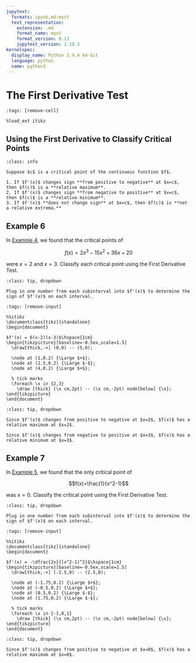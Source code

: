 ```yaml
---
jupytext:
  formats: ipynb,md:myst
  text_representation:
    extension: .md
    format_name: myst
    format_version: 0.13
    jupytext_version: 1.10.3
kernelspec:
  display_name: Python 3.9.4 64-bit
  language: python
  name: python3
---
```

# The First Derivative Test

```{code-cell}
:tags: [remove-cell]

%load_ext itikz
```

## Using the First Derivative to Classify Critical Points


```{admonition} The First Derivative Test
:class: info

Suppose $c$ is a critical point of the continuous function $f$.

1. If $f'(x)$ changes sign **from positive to negative** at $x=c$, then $f(c)$ is a **relative maximum**.
2. If $f'(x)$ changes sign **from negative to positive** at $x=c$, then $f(c)$ is a **relative minimum**. 
3. If $f'(x)$ **does not change sign** at $x=c$, then $f(c)$ is **not a relative extrema.** 
```

## Example 6

In [Example 4](optimization_critical_points_example_4), we found that the critical points of 

$$f(x)=2x^3-15x^2+36x+20$$ 

were $x=2$ and $x=3$. Classify each critical point using the First Derivative Test. 

```{admonition} Step 1: Break up the domain of $f'(x)$ at each critical point.
:class: tip, dropdown

Plug in one number from each subinterval into $f'(x)$ to determine the sign of $f'(x)$ on each interval.
```

```{code-cell}
:tags: [remove-input]

%%itikz
\documentclass[tikz]{standalone}
\begin{document}

$f'(x) = 6(x-2)(x-3)$\hspace{1cm}
\begin{tikzpicture}[baseline=-0.5ex,scale=1.5]
  \draw[thick,->] (0,0) -- (5,0);

  \node at (1,0.2) {\Large $+$};
  \node at (2.5,0.2) {\Large $-$};
  \node at (4,0.2) {\Large $+$};

  % tick marks
  \foreach \x in {2,3} 
    \draw [thick] (\x cm,2pt) -- (\x cm,-2pt) node[below] {\x};
\end{tikzpicture}
\end{document} 
```

```{admonition} Step 2: Classify each critical point.
:class: tip, dropdown

Since $f'(x)$ changes from positive to negative at $x=2$, $f(x)$ has a relative maximum at $x=2$.

Since $f'(x)$ changes from negative to positive at $x=3$, $f(x)$ has a relative minimum at $x=3$.
```

## Example 7

In [Example 5](optimization_critical_points_example_5), we found that the only critical point of 

$$f(x)=\frac{1}{x^2-1}$$ 

was $x=0$. Classify the critical point using the First Derivative Test. 

```{admonition} Step 1: Break up the domain of $f'(x)$ at each critical point.
:class: tip, dropdown

Plug in one number from each subinterval into $f'(x)$ to determine the sign of $f'(x)$ on each interval.
```

```{code-cell}
:tags: [remove-input]

%%itikz
\documentclass[tikz]{standalone}
\begin{document}

$f'(x) = -\dfrac{2x}{(x^2-1)^2}$\hspace{1cm}
\begin{tikzpicture}[baseline=-0.5ex,scale=1.5]
  \draw[thick,->] (-2.5,0) -- (2.5,0);

  \node at (-1.75,0.2) {\Large $+$};
  \node at (-0.5,0.2) {\Large $+$};
  \node at (0.5,0.2) {\Large $-$};
  \node at (1.75,0.2) {\Large $-$};

  % tick marks
  \foreach \x in {-1,0,1} 
    \draw [thick] (\x cm,2pt) -- (\x cm,-2pt) node[below] {\x};
\end{tikzpicture}
\end{document} 
```

```{admonition} Step 2: Classify each critical point.
:class: tip, dropdown

Since $f'(x)$ changes from positive to negative at $x=0$, $f(x)$ has a relative maximum at $x=0$.
```